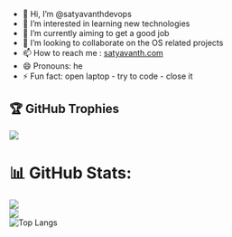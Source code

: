 - 👋 Hi, I’m @satyavanthdevops
- 👀 I’m interested in learning new technologies
- 🌱 I’m currently aiming to get a good job
- 💞️ I’m looking to collaborate on the OS related projects
- 📫 How to reach me : [satyavanth.com](https://satyavanth.com)
- 😄 Pronouns: he
- ⚡ Fun fact: open laptop - try to code - close it

<!---
satyavanthdevops/satyavanthdevops is a ✨ special ✨ repository because its `README.md` (this file) appears on your GitHub profile.
You can click the Preview link to take a look at your changes.
--->
## 🏆 GitHub Trophies
![](https://github-profile-trophy.vercel.app/?username=satyavanthdevops&theme=darkhub&no-frame=false&no-bg=false&margin-w=4)

# 📊 GitHub Stats:
![](https://github-readme-stats.vercel.app/api?username=satyavanthdevops&theme=tokyonight&hide_border=false&include_all_commits=false&count_private=false)<br/>
![](https://github-readme-streak-stats.herokuapp.com/?user=satyavanthdevops&theme=tokyonight&hide_border=false)<br/>
![Top Langs](https://github-readme-stats.vercel.app/api/top-langs/?username=satyavanthdevops&theme=tokyonight&hide_border=false&include_all_commits=true&count_private=true&layout=compact)
